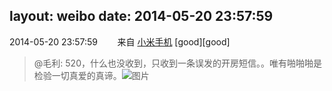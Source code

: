 layout: weibo
date: 2014-05-20 23:57:59
---
<meta name="referrer" content="no-referrer" />

2014-05-20 23:57:59  &nbsp;&nbsp;&nbsp;&nbsp;&nbsp;&nbsp; 来自 <a href="http://app.weibo.com/t/feed/22zMnn" rel="nofollow">小米手机</a>
[good][good]
>  @毛利: 520，什么也没收到，只收到一条误发的开房短信。。唯有啪啪啪是检验一切真爱的真谛。 ​​​
>  ![图片](https://ww3.sinaimg.cn/large/5ff5f0fejw1egl46hd5a0j20f00qo40y.jpg)
